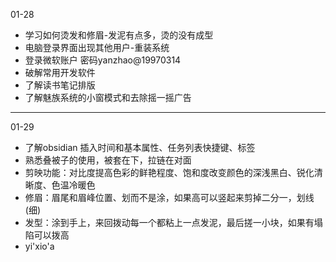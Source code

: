 01-28
- 学习如何烫发和修眉-发泥有点多，烫的没有成型
- 电脑登录界面出现其他用户-重装系统
- 登录微软账户 密码yanzhao@19970314
- 破解常用开发软件
- 了解读书笔记排版
- 了解魅族系统的小窗模式和去除摇一摇广告
---
01-29
- 了解obsidian 插入时间和基本属性、任务列表快捷键、标签
- 熟悉叠被子的使用，被套在下，拉链在对面
- 剪映功能：对比度提高色彩的鲜艳程度、饱和度改变颜色的深浅黑白、锐化清晰度、色温冷暖色
- 修眉：眉尾和眉峰位置、划而不是涂，如果高可以竖起来剪掉二分一，划线(细)
- 发型：涂到手上，来回拨动每一个都粘上一点发泥，最后搓一小块，如果有塌陷可以拨高
- yi'xio'a